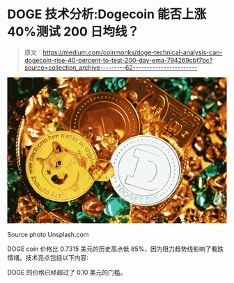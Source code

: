 # DOGE 技术分析:Dogecoin 能否上涨 40%测试 200 日均线？

> 原文：<https://medium.com/coinmonks/doge-technical-analysis-can-dogecoin-rise-40-percent-to-test-200-day-ema-794269cbf7bc?source=collection_archive---------62----------------------->

![](img/127e1ce48f1d1aa3ad605eb9238b570b.png)

Source photo Unsplash.com

DOGE coin 价格比 0.7315 美元的历史高点低 85%，因为阻力趋势线影响了看跌情绪。技术亮点包括以下内容:

DOGE 的价格已经超过了 0.10 美元的门槛。